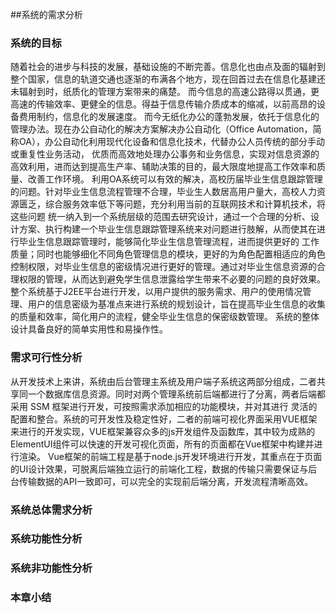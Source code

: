 ##系统的需求分析
### 系统的目标
随着社会的进步与科技的发展，基础设施的不断完善。信息化也由点及面的辐射到整个国家，信息的轨道交通也逐渐的布满各个地方，现在回首过去在信息化基建还未辐射到时，纸质化的管理方案带来的痛楚。
而今信息的高速公路得以贯通，更高速的传输效率、更健全的信息。得益于信息传输介质成本的缩减，以前高昂的设备费用制约，信息化的发展速度。
而今无纸化办公的蓬勃发展，依托于信息化的管理办法。现在办公自动化的解决方案解决办公自动化（Office Automation，简称OA），办公自动化利用现代化设备和信息化技术，代替办公人员传统的部分手动或重复性业务活动，
优质而高效地处理办公事务和业务信息，实现对信息资源的高效利用，进而达到提高生产率、辅助决策的目的，最大限度地提高工作效率和质量、改善工作环境。
利用OA系统可以有效的解决，高校历届毕业生信息跟踪管理的问题。针对毕业生信息流程管理不合理，毕业生人数居高用户量大，高校人力资源匮乏，综合服务效率低下等问题，充分利用当前的互联网技术和计算机技术，将这些问题
统一纳入到一个系统层级的范围去研究设计，通过一个合理的分析、设计方案、执行构建一个毕业生信息跟踪管理系统来对问题进行肢解，从而使其在进行毕业生信息跟踪管理时，能够简化毕业生信息管理流程，进而提供更好的
工作质量；同时也能够细化不同角色管理信息的模块，更好的为角色配置相适应的角色控制权限，对毕业生信息的密级情况进行更好的管理。通过对毕业生信息资源的合理权限的管理，从而达到避免学生信息泄露给学生带来不必要的问题的良好效果。
整个系统基于J2EE平台进行开发，以用户提供的服务需求、用户的使用情况管理、用户的信息密级为基准点来进行系统的规划设计，旨在提高毕业生信息的收集的质量和效率，简化用户的流程，健全毕业生信息的保密级数管理。
系统的整体设计具备良好的简单实用性和易操作性。
### 需求可行性分析
从开发技术上来讲，系统由后台管理主系统及用户端子系统这两部分组成，二者共享同一个数据库信息资源。同时对两个管理系统前后端都进行了分离，两者后端都采用 SSM 框架进行开发，可按照需求添加相应的功能模块，并对其进行
灵活的配置和整合。系统的可开发性及稳定性好，二者的前端可视化界面采用VUE框架来进行的开发实现，VUE框架兼容众多的js开发组件及函数库，其中较为成熟的ElementUI组件可以快速的开发可视化页面，所有的页面都在Vue框架中构建并进行渲染。
Vue框架的前端工程是基于node.js开发环境进行开发，其重点在于页面的UI设计效果，可脱离后端独立运行的前端化工程，数据的传输只需要保证与后台传输数据的API一致即可，可以完全的实现前后端分离，开发流程清晰高效。

### 系统总体需求分析

### 系统功能性分析

### 系统非功能性分析

### 本章小结